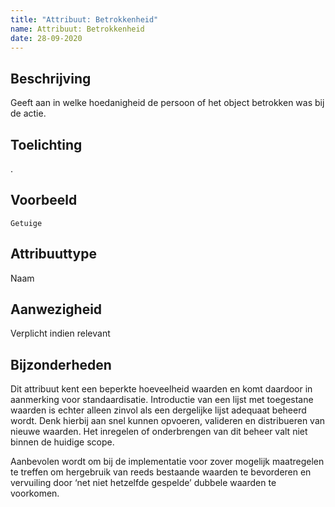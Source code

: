 ```yaml
---
title: "Attribuut: Betrokkenheid"
name: Attribuut: Betrokkenheid
date: 28-09-2020
---
```


## Beschrijving
Geeft aan in welke hoedanigheid de persoon of het object betrokken was bij de actie.

## Toelichting
.

## Voorbeeld
`Getuige`

## Attribuuttype
Naam

## Aanwezigheid
Verplicht indien relevant

## Bijzonderheden
Dit attribuut kent een beperkte hoeveelheid waarden en komt daardoor in aanmerking voor standaardisatie. Introductie van een lijst met toegestane waarden is echter alleen zinvol als een dergelijke lijst adequaat beheerd wordt. Denk hierbij aan snel kunnen opvoeren, valideren en distribueren van nieuwe waarden. Het inregelen of onderbrengen van dit beheer valt niet binnen de huidige scope.

Aanbevolen wordt om bij de implementatie voor zover mogelijk maatregelen te treffen om hergebruik van reeds bestaande waarden te bevorderen en vervuiling door ‘net niet hetzelfde gespelde’ dubbele waarden te voorkomen.
